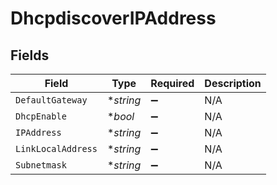 # DhcpdiscoverIPAddress


## Fields

| Field              | Type               | Required           | Description        |
| ------------------ | ------------------ | ------------------ | ------------------ |
| `DefaultGateway`   | **string*          | :heavy_minus_sign: | N/A                |
| `DhcpEnable`       | **bool*            | :heavy_minus_sign: | N/A                |
| `IPAddress`        | **string*          | :heavy_minus_sign: | N/A                |
| `LinkLocalAddress` | **string*          | :heavy_minus_sign: | N/A                |
| `Subnetmask`       | **string*          | :heavy_minus_sign: | N/A                |